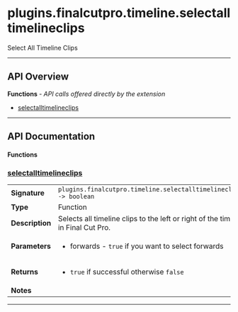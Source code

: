 # plugins.finalcutpro.timeline.selectalltimelineclips

Select All Timeline Clips

---

## API Overview
**Functions** - _API calls offered directly by the extension_
 * [selectalltimelineclips](#selectalltimelineclips)


---

## API Documentation

#### Functions


### [selectalltimelineclips](#selectalltimelineclips)

|                                             |                                                                                     |
| --------------------------------------------|-------------------------------------------------------------------------------------|
| **Signature**                               | `plugins.finalcutpro.timeline.selectalltimelineclips(forwards) -> boolean`                                                                    |
| **Type**                                    | Function                                                                     |
| **Description**                             | Selects all timeline clips to the left or right of the timeline playhead in Final Cut Pro.                                                                     |
| **Parameters**                              | <ul><li>forwards - `true` if you want to select forwards</li></ul> |
| **Returns**                                 | <ul><li>`true` if successful otherwise `false`</li></ul>          |
| **Notes**                                   | <ul></ul> |

---

